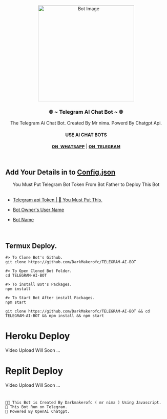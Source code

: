 <div align="center">
  <img src="https://telegra.ph/file/3b43bb2554485a7e23a2f.jpg" alt="Bot Image" width="300" height="300" />
    

<h3> 🌐 ~ Telegram AI Chat Bot ~ 🌐 </h3>

The Telegram Ai Chat Bot. Created By Mr nima. Powerd By Chatgpt Api.

<h4> USE AI CHAT BOTS </h4>

[`𝗢𝗡 𝗪𝗛𝗔𝗧𝗦𝗔𝗣𝗣`](https://chat.whatsapp.com/JOj4TlGpvYx6kfxzh1gUUA)  |  [`𝗢𝗡 𝗧𝗘𝗟𝗘𝗚𝗥𝗔𝗠`](https://t.me/chat_gpt_ASK3_bot)
</div><br>

##  Add Your Details in to [Config.json](Config.json) 
<div align="center">
You Must Put Telegram Bot Token From Bot Father to Deploy This Bot
</div> <br>

* [Telegram api Token | 📌 You Must Put This.
](Config.json#L5)

* [Bot Owner's User Name](Config.json#L3)

* [Bot Name](Config.json#L7)

<br>

## Termux Deploy.
```
#> To Clone Bot's Github.
git clone https://github.com/DarkMakerofc/TELEGRAM-AI-BOT

#> To Open Cloned Bot Folder.
cd TELEGRAM-AI-BOT

#> To install Bot's Packages.
npm install

#> To Start Bot After install Packages.
npm start
```
```
git clone https://github.com/DarkMakerofc/TELEGRAM-AI-BOT && cd TELEGRAM-AI-BOT && npm install && npm start
```







# Heroku Deploy
Video Upload Will Soon ...
# Replit Deploy
Video Upload Will Soon ...
# 

`🧑‍💻 This Bot is Created By Darkmakerofc ( mr nima ) Using Javascript.` <br>
`🌿 This Bot Run on Telegram.` <br>
`🌟 Powered By OpenAi Chatgpt.`<br>








